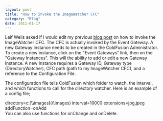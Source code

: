 ```yaml
---
layout: post
title: "How to invoke the ImageWatcher CFC"
category: "Blog"
date: 2011-01-17
---
```



Leif Wells asked if I would edit my previous [blog post](http://www.fekke.com/blog/index.cfm/2006/4/20/FileWatcherEventgatewayCFCforJpegthumbnailresizing) on how to invoke the ImageWatcher CFC. The CFC is actually invoked by the Event Gateway. A new Gateway instance needs to be created in the ColdFusion Administrator. To create a new instance, click on the "Event Gateways" link, then on the "Gateway Instances". This will the ability to add or edit a new Gateway Instance. A new Instance requires a Gateway ID, Gateway type (DirectoryWatcher), CFC path (path to my ImageWatcher CFC), and a reference to the Configuration File.

The configuration file tells ColdFusion which folder to watch, the interval, and which functions to call for the directory watcher. Here is an example of a config file;

<div class="code">directory=c:[\\images](\\images)  
 interval=10000  
 extensions=jpg,jpeg  
 addFunction=onAdd</div>
You can also use functions for onChange and onDelete.